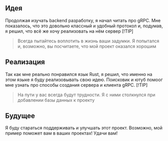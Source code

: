## Идея
Продолжая изучать backend разработку, я начал читать про gRPC. Мне показалось, что это довольно классный и удобный протокол и, подумав, я решил, что всё же хочу реализовать на нём сервер
[!TIP]
> Всегда пытайтесь воплотить в жизнь ваши задумки. Я попытался и, возможно, вы посчитаете, что мой проект оказался хорошим

## Реализация
Так как мне реально понравился язык Rust, я решил, что именно на этом языке я буду реализовывать свою идею. Поисковик и ютуб помоог мне узнать про способы создания сервера и клиента gRPC.
[!TIP]
> На пути у вас всегда будут трудности. Я с ними столкнулся при добавлении базы данных к проекту

## Будущее
Я буду стараться поддерживать и улучшать этот проект. Возможно, мой пример поможет вам в ваших проектах! Удачи вам!